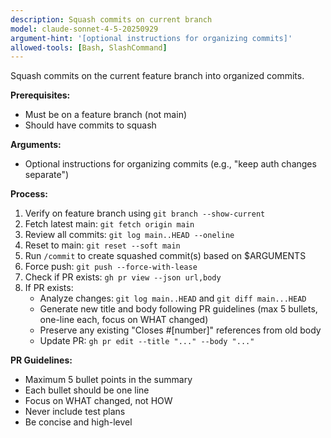 ```yaml
---
description: Squash commits on current branch
model: claude-sonnet-4-5-20250929
argument-hint: '[optional instructions for organizing commits]'
allowed-tools: [Bash, SlashCommand]
---
```


Squash commits on the current feature branch into organized commits.

**Prerequisites:**

- Must be on a feature branch (not main)
- Should have commits to squash

**Arguments:**

- Optional instructions for organizing commits (e.g., "keep auth changes separate")

**Process:**

1. Verify on feature branch using `git branch --show-current`
2. Fetch latest main: `git fetch origin main`
3. Review all commits: `git log main..HEAD --oneline`
4. Reset to main: `git reset --soft main`
5. Run `/commit` to create squashed commit(s) based on $ARGUMENTS
6. Force push: `git push --force-with-lease`
7. Check if PR exists: `gh pr view --json url,body`
8. If PR exists:
   - Analyze changes: `git log main..HEAD` and `git diff main...HEAD`
   - Generate new title and body following PR guidelines (max 5 bullets, one-line each, focus on WHAT changed)
   - Preserve any existing "Closes #[number]" references from old body
   - Update PR: `gh pr edit --title "..." --body "..."`

**PR Guidelines:**

- Maximum 5 bullet points in the summary
- Each bullet should be one line
- Focus on WHAT changed, not HOW
- Never include test plans
- Be concise and high-level
